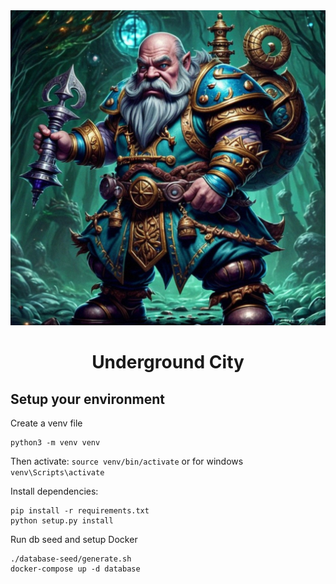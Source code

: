 <div align="center"><img src="./icon.svg" /></div>
<h1 align="center">Underground City</h1>

## Setup your environment

Create a venv file

```
python3 -m venv venv
```

Then activate:
`source venv/bin/activate`
or for windows
`venv\Scripts\activate`

Install dependencies:
```
pip install -r requirements.txt
python setup.py install
```
Run db seed and setup Docker
```
./database-seed/generate.sh
docker-compose up -d database
```

